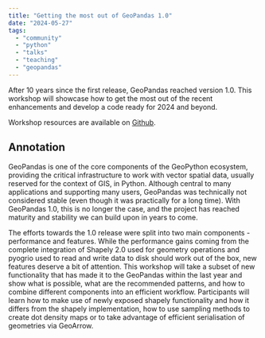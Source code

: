 ```yaml
---
title: "Getting the most out of GeoPandas 1.0"
date: "2024-05-27"
tags:
  - "community"
  - "python"
  - "talks"
  - "teaching"
  - "geopandas"
---
```


After 10 years since the first release, GeoPandas reached version 1.0. This workshop will showcase how to get the most out of the recent enhancements and develop a code ready for 2024 and beyond.

Workshop resources are available on [Github](https://github.com/martinfleis/geopandas-one-workshop).

## Annotation

GeoPandas is one of the core components of the GeoPython ecosystem, providing the critical infrastructure to work with vector spatial data, usually reserved for the context of GIS, in Python. Although central to many applications and supporting many users, GeoPandas was technically not considered stable (even though it was practically for a long time). With GeoPandas 1.0, this is no longer the case, and the project has reached maturity and stability we can build upon in years to come.

The efforts towards the 1.0 release were split into two main components - performance and features. While the performance gains coming from the complete integration of Shapely 2.0 used for geometry operations and pyogrio used to read and write data to disk should work out of the box, new features deserve a bit of attention. This workshop will take a subset of new functionality that has made it to the GeoPandas within the last year and show what is possible, what are the recommended patterns, and how to combine different components into an efficient workflow. Participants will learn how to make use of newly exposed shapely functionality and how it differs from the shapely implementation, how to use sampling methods to create dot density maps or to take advantage of efficient serialisation of geometries via GeoArrow.